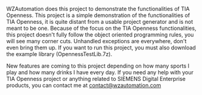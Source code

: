 WZAutomation does this project to demonstrate the functionalities of TIA Openness.
This project is a simple demonstration of the functionalities of TIA Openness, it is quite distant from a usable project generator and is not meant to be one.
Because of the focus on the TIA Openness functionalities, this project doesn't fully follow the object oriented programming rules, you will see many corner cuts.
Unhandled exceptions are everywhere, don't even bring them up.
If you want to run this project, you must also download the example library (OpennessTestLib.7z).

New features are coming to this project depending on how many sports I play and how many drinks I have every day.
If you need any help with your TIA Openness project or anything related to SIEMENS Digital Enterprise products, you can contact me at contact@wzautomation.com
